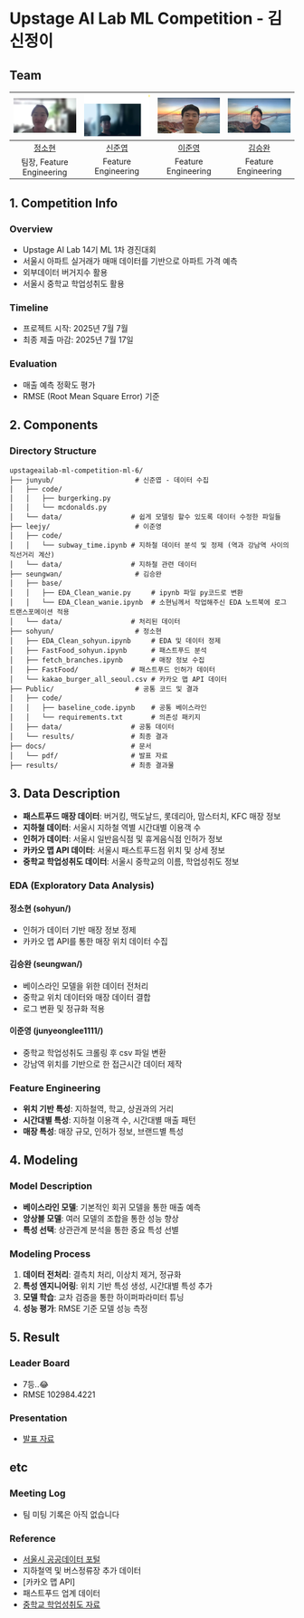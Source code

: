 # Upstage AI Lab ML Competition - 김신정이

## Team

|    ![정소현](Public/image/소현.png)     |     ![신준엽](Public/image/준엽.png)      |       ![이준영](Public/image/준영.png)       |    ![김승완](Public/image/승완.png)    |
| :-------------------------------------: | :---------------------------------------: | :------------------------------------------: | :------------------------------------: |
| [정소현](https://github.com/soniajhung) | [신준엽](https://github.com/Shin-junyeob) | [이준영](https://github.com/junyeonglee1111) | [김승완](https://github.com/wan-seung) |
|        팀장, Feature Engineering        |            Feature Engineering            |             Feature Engineering              |          Feature Engineering           |

## 1. Competition Info

### Overview

- Upstage AI Lab 14기 ML 1차 경진대회
- 서울시 아파트 실거래가 매매 데이터를 기반으로 아파트 가격 예측
- 외부데이터 버거지수 활용
- 서울시 중학교 학업성취도 활용

### Timeline

- 프로젝트 시작: 2025년 7월 7월
- 최종 제출 마감: 2025년 7월 17일

### Evaluation

- 매출 예측 정확도 평가
- RMSE (Root Mean Square Error) 기준

## 2. Components

### Directory Structure

```
upstageailab-ml-competition-ml-6/
├── junyub/                    # 신준엽 - 데이터 수집
│   ├── code/
│   │   ├── burgerking.py
│   │   └── mcdonalds.py
│   └── data/                 # 쉽게 모델링 할수 있도록 데이터 수정한 파일들
├── leejy/                     # 이준영
│   ├── code/
│   │   └── subway_time.ipynb # 지하철 데이터 분석 및 정제 (역과 강남역 사이의 직선거리 계산)
│   └── data/                 # 지하철 관련 데이터
├── seungwan/                  # 김승완
│   ├── base/
│   │   ├── EDA_Clean_wanie.py     # ipynb 파일 py코드로 변환
│   │   └── EDA_Clean_wanie.ipynb  # 소현님께서 작업해주신 EDA 노트북에 로그 트랜스포메이션 적용
│   └── data/                 # 처리된 데이터
├── sohyun/                    # 정소현
│   ├── EDA_Clean_sohyun.ipynb     # EDA 및 데이터 정제
│   ├── FastFood_sohyun.ipynb      # 패스트푸드 분석
│   ├── fetch_branches.ipynb       # 매장 정보 수집
│   ├── FastFood/             # 패스트푸드 인허가 데이터
│   └── kakao_burger_all_seoul.csv # 카카오 맵 API 데이터
├── Public/                    # 공통 코드 및 결과
│   ├── code/
│   │   ├── baseline_code.ipynb    # 공통 베이스라인
│   │   └── requirements.txt       # 의존성 패키지
│   ├── data/                 # 공통 데이터
│   └── results/              # 최종 결과
├── docs/                     # 문서
│   └── pdf/                  # 발표 자료
├── results/                  # 최종 결과물
```

## 3. Data Description

- **패스트푸드 매장 데이터**: 버거킹, 맥도날드, 롯데리아, 맘스터치, KFC 매장 정보
- **지하철 데이터**: 서울시 지하철 역별 시간대별 이용객 수
- **인허가 데이터**: 서울시 일반음식점 및 휴게음식점 인허가 정보
- **카카오 맵 API 데이터**: 서울시 패스트푸드점 위치 및 상세 정보
- **중학교 학업성취도 데이터**: 서울시 중학교의 이름, 학업성취도 정보

### EDA (Exploratory Data Analysis)

#### 정소현 (sohyun/)

- 인허가 데이터 기반 매장 정보 정제
- 카카오 맵 API를 통한 매장 위치 데이터 수집

#### 김승완 (seungwan/)

- 베이스라인 모델을 위한 데이터 전처리
- 중학교 위치 데이터와 매장 데이터 결합
- 로그 변환 및 정규화 적용

#### 이준영 (junyeonglee1111/)

- 중학교 학업성취도 크롤링 후 csv 파일 변환
- 강남역 위치를 기반으로 한 접근시간 데이터 제작

### Feature Engineering

- **위치 기반 특성**: 지하철역, 학교, 상권과의 거리
- **시간대별 특성**: 지하철 이용객 수, 시간대별 매출 패턴
- **매장 특성**: 매장 규모, 인허가 정보, 브랜드별 특성

## 4. Modeling

### Model Description

- **베이스라인 모델**: 기본적인 회귀 모델을 통한 매출 예측
- **앙상블 모델**: 여러 모델의 조합을 통한 성능 향상
- **특성 선택**: 상관관계 분석을 통한 중요 특성 선별

### Modeling Process

1. **데이터 전처리**: 결측치 처리, 이상치 제거, 정규화
2. **특성 엔지니어링**: 위치 기반 특성 생성, 시간대별 특성 추가
3. **모델 학습**: 교차 검증을 통한 하이퍼파라미터 튜닝
4. **성능 평가**: RMSE 기준 모델 성능 측정

## 5. Result

### Leader Board

- 7등..😂
- RMSE 102984.4221

### Presentation

- [발표 자료](https://drive.google.com/file/d/1qDE6M0GI5JlmiwG0keGopdh-5TdpWRh1/view?usp=drive_link)

## etc

### Meeting Log

- 팀 미팅 기록은 아직 없습니다

### Reference

- [서울시 공공데이터 포털](https://www.data.go.kr/tcs/dss/selectDataSetList.do?dType=&keyword=&org=%EC%84%9C%EC%9A%B8%ED%8A%B9%EB%B3%84%EC%8B%9C&orgFilter=%EC%84%9C%EC%9A%B8%ED%8A%B9%EB%B3%84%EC%8B%9C&orgFullName=%EC%84%9C%EC%9A%B8%ED%8A%B9%EB%B3%84%EC%8B%9C&conditionType=search)
- 지하철역 및 버스정류장 추가 데이터
- [카카오 맵 API]
- 패스트푸드 업계 데이터
- [중학교 학업성취도 자료](https://asil.kr/asil/sub/school_list.jsp)
